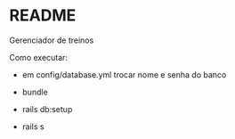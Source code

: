 # README

Gerenciador de treinos

Como executar:

* em config/database.yml trocar nome e senha do banco

* bundle

* rails db:setup

* rails s


